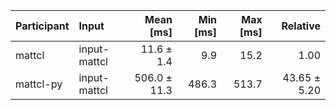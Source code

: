 | Participant | Input | Mean [ms] | Min [ms] | Max [ms] | Relative |
|:---|:---|---:|---:|---:|---:|
| mattcl | input-mattcl | 11.6 ± 1.4 | 9.9 | 15.2 | 1.00 |
| mattcl-py | input-mattcl | 506.0 ± 11.3 | 486.3 | 513.7 | 43.65 ± 5.20 |
